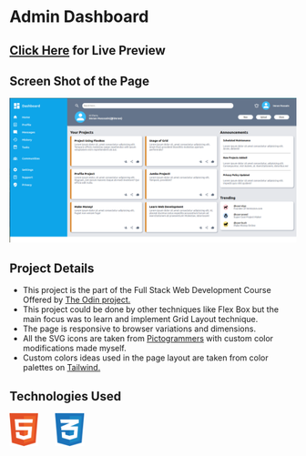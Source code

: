 # Admin Dashboard

## [Click Here](https://full-stackninja.github.io/admin-dashboard/) for Live Preview
## Screen Shot of the Page

![alt text](./icons/admin-dashboard.png)
## Project Details

-    This project is the part of the Full Stack Web Development Course Offered by [The Odin project.](https://theodinproject.com)
-    This project could be done by other techniques like Flex Box but the main focus was to learn and implement Grid Layout technique.
-    The page is responsive to browser variations and dimensions.
-    All the SVG icons are taken from [Pictogrammers](https://pictogrammers.com/library/mdi/) with custom color modifications made myself.
-    Custom colors ideas used in the page layout are taken from color palettes on [Tailwind.](https://tailwindcss.com/docs/customizing-colors)

## Technologies Used

<div class="container" style="display: flex">
     <img src="./icons/html.svg" Alt="HTML logo" style="width:10%; margin-right: 30px; display: inline-block">
     <img src="./icons/css.svg" Alt="CSS logo" style="width:10%; display: inline-block">
</div>
